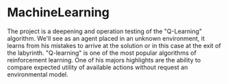 # MachineLearning
The project is a deepening and operation testing of the "Q-Learning" algorithm.  We'll see as an agent placed in an unknown environment, it learns from his mistakes to arrive at the solution or in this case at the  exit of the labyrinth.
"Q-learning" is one of the most popular algorithms of reinforcement learning. 
One of his majors highlights are the ability to compare expected utility of available actions without request an environmental model.
